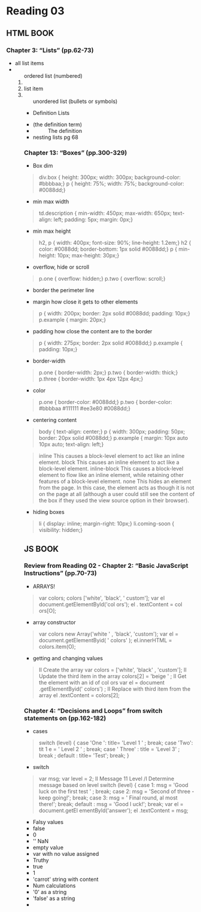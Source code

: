 # Reading 03
## HTML BOOK
### Chapter 3: “Lists” (pp.62-73)
- all list items
- <ol> ordered list (numbered)
- <li> list item
- <ul> unordered list (bullets or symbols)
- <dl> Definition Lists
- <dt>  (the definition term)
- <dd> The definition
- nesting lists pg 68

### Chapter 13: “Boxes” (pp.300-329)
- Box dim
> div.box {
height: 300px;
width: 300px;
background-color: #bbbbaa;}
p {
height: 75%;
width: 75%;
background-color: #0088dd;}

-  min max width
> td.description {
min-width: 450px;
max-width: 650px;
text-align: left;
padding: 5px;
margin: 0px;}

- min max height
>h2, p {
width: 400px;
font-size: 90%;
line-height: 1.2em;}
h2 {
color: #0088dd;
border-bottom: 1px solid #0088dd;}
p {
min-height: 10px;
max-height: 30px;}

- overflow, hide or scroll
>p.one {
overflow: hidden;}
p.two {
overflow: scroll;}

- border the perimeter line

- margin how close it gets to other elements
>p {
width: 200px;
border: 2px solid #0088dd;
padding: 10px;}
p.example {
margin: 20px;}

- padding how close the content are to the border
>p {
width: 275px;
border: 2px solid #0088dd;}
p.example {
padding: 10px;}

- border-width
>p.one {
border-width: 2px;}
p.two {
border-width: thick;}
p.three {
border-width: 1px 4px 12px 4px;}

- color
>p.one {
border-color: #0088dd;}
p.two {
border-color: #bbbbaa #111111 #ee3e80 #0088dd;}

- centering content
>body {
text-align: center;}
p {
width: 300px;
padding: 50px;
border: 20px solid #0088dd;}
p.example {
margin: 10px auto 10px auto;
text-align: left;}

>inline
This causes a block-level
element to act like an inline
element.
block
This causes an inline element to
act like a block-level element.
inline-block
This causes a block-level
element to flow like an inline
element, while retaining other
features of a block-level element.
none
This hides an element from the
page. In this case, the element
acts as though it is not on the
page at all (although a user could
still see the content of the box if
they used the view source option
in their browser).

- hiding boxes
>li {
display: inline;
margin-right: 10px;}
li.coming-soon {
visibility: hidden;}


## JS BOOK
### Review from Reading 02 - Chapter 2: “Basic JavaScript Instructions” (pp.70-73)
- ARRAYS!
>var colors;
colors ['white', 'black', ' custom'];
var el document.getElementByld('col ors');
el . textContent = col ors[O]; 

- array constructor
>var colors
new Array('white ' ,
'black',
'custom');
var el = document.getElementByid( ' colors' );
el.innerHTML = colors.item(O); 

- getting and changing values
>II Create the array
var colors = ['white',
'black' ,
'custom'];
II Update the third item in the array
colors[2] = 'beige ' ;
II Get the element with an id of col ors
var el = document .getElementByid(' colors') ;
II Replace with third item from the array
el .textContent = colors[2];

### Chapter 4: “Decisions and Loops” from switch statements on (pp.162-182)
- cases
>switch (level) {
case 'One ':
title= 'Level 1 ' ;
break;
case 'Two':
tit 1 e = ' Level 2 ' ;
break;
case ' Three' :
title = 'Level 3' ;
break ;
default :
title= 'Test';
break; 
}

- switch
>var msg;
var level = 2;
II Message
11 Level
/I Determine message based on level
switch (level) {
case 1:
msg = 'Good luck on the first test ' ;
break;
case 2:
msg = 'Second of three - keep going!';
break;
case 3:
msg = ' Final round, al most there!';
break;
default :
msg = 'Good l uck!';
break;
var el = document.getEl ementByld('answer');
el .textContent = msg; 

- Falsy values 
 * false
 * 0
 * ''  NaN
 * empty value
 * var with no value assigned

 - Truthy
  * true
  * 1
  * 'carrot' string with content
  * Num calculations
  * '0' as a string
  * 'false' as a string

- 
